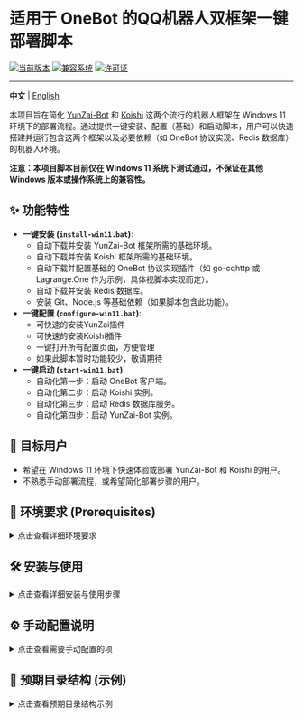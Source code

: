 # 适用于 OneBot 的QQ机器人双框架一键部署脚本

[![当前版本](https://img.shields.io/badge/version-v1.0-blue)](https://github.com/你的用户名/你的仓库名/releases/tag/v1.0) <!-- 请将链接替换为你的实际仓库发布链接 -->
[![兼容系统](https://img.shields.io/badge/System-Windows%2011-informational)](https://www.microsoft.com/windows/windows-11)
[![许可证](https://img.shields.io/badge/License-MIT-green)](LICENSE) <!-- 如果你使用 MIT 协议，保留这个，否则请修改 -->

---

**中文** | [English](./README.en.md) <!-- 如果你打算提供英文版，可以保留这个链接 -->

本项目旨在简化 [YunZai-Bot](https://github.com/Le-niao/Yunzai-Bot) 和 [Koishi](https://koishi.chat/) 这两个流行的机器人框架在 Windows 11 环境下的部署流程。通过提供一键安装、配置（基础）和启动脚本，用户可以快速搭建并运行包含这两个框架以及必要依赖（如 OneBot 协议实现、Redis 数据库）的机器人环境。

**注意：本项目脚本目前仅在 Windows 11 系统下测试通过，不保证在其他 Windows 版本或操作系统上的兼容性。**

## ✨ 功能特性

*   **一键安装 (`install-win11.bat`)**:
    *   自动下载并安装 YunZai-Bot 框架所需的基础环境。
    *   自动下载并安装 Koishi 框架所需的基础环境。
    *   自动下载并配置基础的 OneBot 协议实现插件（如 go-cqhttp 或 Lagrange.One 作为示例，具体视脚本实现而定）。
    *   自动下载并安装 Redis 数据库。
    *   安装 Git、Node.js 等基础依赖（如果脚本包含此功能）。
*   **一键配置 (`configure-win11.bat`)**:
    *   可快速的安装YunZai插件
    *   可快速的安装Koishi插件
    *   一键打开所有配置页面，方便管理
    *   如果此脚本暂时功能较少，敬请期待
*   **一键启动 (`start-win11.bat`)**:
    *   自动化第一步：启动 OneBot 客户端。
    *   自动化第二步：启动 Koishi 实例。
    *   自动化第三步：启动 Redis 数据库服务。
    *   自动化第四步：启动 YunZai-Bot 实例。

## 🎯 目标用户

*   希望在 Windows 11 环境下快速体验或部署 YunZai-Bot 和 Koishi 的用户。
*   不熟悉手动部署流程，或希望简化部署步骤的用户。

## 🚀 环境要求 (Prerequisites)

<details>
<summary>点击查看详细环境要求</summary>

<!-- 注意 summary 结束和下面内容开始之间有一个空行 -->

在运行任何脚本之前，请确保你的 Windows 11 系统满足以下条件：

*   **操作系统**: Windows 11 (x64)
*   **网络连接**: 脚本执行过程中需要稳定的网络连接以下载所需文件。
*   **Git**: 需要预先安装 Git，用于克隆 YunZai-Bot 和 Koishi 的仓库。([下载地址](https://git-scm.com/download/win))
*   **Node.js**: 需要预先安装 Node.js (推荐 LTS 版本)，这是 YunZai-Bot 和 Koishi 的运行环境。([下载地址](https://nodejs.org/))
*   **管理员权限**: 建议使用管理员权限运行 `.bat` 脚本，特别是安装 Redis 或修改系统环境时可能需要。

<!-- 注意上面内容结束和下面 </details> 之间最好也有空行 -->
</details>

## 🛠️ 安装与使用

<details>
<summary>点击查看详细安装与使用步骤</summary>

<!-- 注意 summary 结束和下面内容开始之间有一个空行 -->

1.  **获取项目文件**:
    *   **通过 Git 克隆 (推荐)**:
        ```bash
        git clone https://github.com/3302791711/YunZai-AutoDeploy.git
        cd YunZai-AutoDeploy
        ```
        *(请将 `YunZai-AutoDeploy` 替换为你实际克隆下来的目录名，或者直接进入 `YunZai-AutoDeploy` 目录)*
    *   **直接下载 ZIP**:
        *   访问本仓库页面，点击 "Code" -> "Download ZIP"。
        *   下载后解压到你想要的位置。

2.  **执行安装脚本**:
    *   在文件管理器中，找到 `Win11-install.bat` 文件。 
    *   **右键点击 -> 以管理员身份运行** (推荐)。
    *   脚本将开始执行安装流程，请根据命令行窗口中的提示进行操作（如有）。此过程可能需要较长时间，请耐心等待。

3.  **执行配置脚本 (如果需要)**:
    *   安装完成后，根据需要运行 `Win11-configure.bat`。*(确保与实际文件名一致)*
    *   同样建议 **右键点击 -> 以管理员身份运行**。
    *   根据脚本提示完成必要的配置步骤。*(请在此处补充你的配置脚本的具体作用和提示)*

4.  **执行启动脚本**:
    *   运行 `Win11-start.bat` 来启动所有服务。*(确保与实际文件名一致)*
    *   建议 **右键点击 -> 以管理员身份运行**，以确保所有服务都能正常启动。
    *   脚本会打开多个命令行窗口，分别对应 Redis、YunZai-Bot、Koishi（以及可能的 OneBot 客户端）。请**保持这些窗口开启**，关闭窗口将导致对应服务停止。

<!-- 注意上面内容结束和下面 </details> 之间最好也有空行 -->
</details>

## ⚙️ 手动配置说明

<details>
<summary>点击查看需要手动配置的项</summary>

<!-- 注意 summary 结束和下面内容开始之间有一个空行 -->

本脚本旨在简化 *安装* 和 *启动* 过程，但以下重要配置仍需用户在脚本运行后**手动完成**：

*   **QQ 机器人账号配置**:
    *   你需要配置 OneBot 实现来登录你的机器人 QQ 账号。这通常涉及编辑其配置文件并进行QQ登录等操作。
*   **YunZai-Bot 配置**:
    *   设置机器人主人 QQ 号等请参考YunZai官方：https://github.com/TimeRainStarSky/Yunzai
*   **Koishi 配置**:
    *   访问 Koishi 的 Web UI（通常地址为 `http://localhost:端口号`，端口号在 Koishi 启动时会显示）进行插件安装、适配器配置（连接到 OneBot）、功能设置等。
*   **端口检查**: 如果你的电脑上已安装了 Redis 或其他可能占用默认端口（如 Redis 的 6379，Koishi 的 5140 等）的服务，可能会发生冲突。你需要手动修改相关服务的配置文件来更换端口。

<!-- 注意上面内容结束和下面 </details> 之间最好也有空行 -->
</details>

## 📁 预期目录结构 (示例)

<details>
<summary>点击查看预期目录结构示例</summary>

<!-- 注意 summary 结束和下面内容开始之间有一个空行 -->

运行安装脚本后，项目目录下可能生成类似以下的结构 (具体路径可能因脚本实现而异)：

| 文件/目录             | 说明                                       |
| :-------------------- | :----------------------------------------- |
| `Win11-install.bat`   | 📄 一键安装脚本 (适用于 Windows 11)         |
| `Win11-configure.bat` | 📄 一键配置脚本 (适用于 Windows 11)         |
| `Win11-start.bat`     | 📄 一键启动脚本 (适用于 Windows 11)         |
| `YunZai-Bot/`         | 📁 YunZai-Bot 框架的主目录                 |
| `Koishi/`             | 📁 Koishi 框架的主目录                     |
| `Redis/`              | 📁 Redis 数据库的相关文件或安装目录        |
| `Tencent_*.exe`       | 📦 QQ 安装程序 (版本号可能不同)             |

*说明：`YunZai-Bot/`, `Koishi/`, `Redis/` ，`QQ 安装程序`目录通常由安装脚本自动创建。*

</details>
